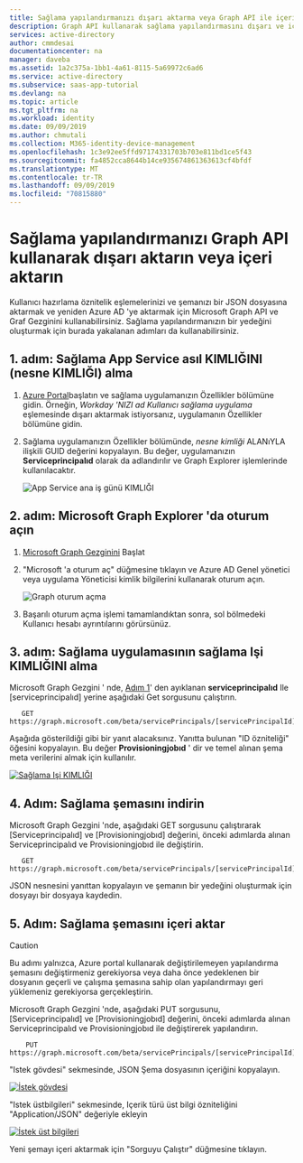 ```yaml
---
title: Sağlama yapılandırmanızı dışarı aktarma veya Graph API ile içeri aktarma | Microsoft Docs
description: Graph API kullanarak sağlama yapılandırmasını dışarı ve içeri aktarmayı öğrenin.
services: active-directory
author: cmmdesai
documentationcenter: na
manager: daveba
ms.assetid: 1a2c375a-1bb1-4a61-8115-5a69972c6ad6
ms.service: active-directory
ms.subservice: saas-app-tutorial
ms.devlang: na
ms.topic: article
ms.tgt_pltfrm: na
ms.workload: identity
ms.date: 09/09/2019
ms.author: chmutali
ms.collection: M365-identity-device-management
ms.openlocfilehash: 1c3e92ee5ffd97174331703b703e811bd1ce5f43
ms.sourcegitcommit: fa4852cca8644b14ce935674861363613cf4bfdf
ms.translationtype: MT
ms.contentlocale: tr-TR
ms.lasthandoff: 09/09/2019
ms.locfileid: "70815880"
---
```

# <a name="export-or-import-your-provisioning-configuration-by-using-graph-api"></a>Sağlama yapılandırmanızı Graph API kullanarak dışarı aktarın veya içeri aktarın

Kullanıcı hazırlama öznitelik eşlemelerinizi ve şemanızı bir JSON dosyasına aktarmak ve yeniden Azure AD 'ye aktarmak için Microsoft Graph API ve Graf Gezginini kullanabilirsiniz. Sağlama yapılandırmanızın bir yedeğini oluşturmak için burada yakalanan adımları da kullanabilirsiniz. 

## <a name="step-1-retrieve-your-provisioning-app-service-principal-id-object-id"></a>1\. adım: Sağlama App Service asıl KIMLIĞINI (nesne KIMLIĞI) alma

1. [Azure Portal](https://portal.azure.com)başlatın ve sağlama uygulamanızın Özellikler bölümüne gidin. Örneğin, *Workday 'NIZI ad Kullanıcı sağlama uygulama* eşlemesinde dışarı aktarmak istiyorsanız, uygulamanın Özellikler bölümüne gidin. 
1. Sağlama uygulamanızın Özellikler bölümünde, *nesne kimliği* ALANıYLA ilişkili GUID değerini kopyalayın. Bu değer, uygulamanızın **Serviceprincipalıd** olarak da adlandırılır ve Graph Explorer işlemlerinde kullanılacaktır.

   ![App Service ana iş günü KIMLIĞI](./media/export-import-provisioning-mappings/wd_export_01.png)

## <a name="step-2-sign-into-microsoft-graph-explorer"></a>2\. adım: Microsoft Graph Explorer 'da oturum açın

1. [Microsoft Graph Gezginini](https://developer.microsoft.com/graph/graph-explorer) Başlat
1. "Microsoft 'a oturum aç" düğmesine tıklayın ve Azure AD Genel yönetici veya uygulama Yöneticisi kimlik bilgilerini kullanarak oturum açın.

    ![Graph oturum açma](./media/export-import-provisioning-mappings/wd_export_02.png)

1. Başarılı oturum açma işlemi tamamlandıktan sonra, sol bölmedeki Kullanıcı hesabı ayrıntılarını görürsünüz.

## <a name="step-3-retrieve-the-provisioning-job-id-of-the-provisioning-app"></a>3\. adım: Sağlama uygulamasının sağlama Işi KIMLIĞINI alma

Microsoft Graph Gezgini ' nde, [Adım 1](#step-1-retrieve-your-provisioning-app-service-principal-id-object-id)' den ayıklanan **serviceprincipalıd** Ile [serviceprincipalıd] yerine aşağıdaki Get sorgusunu çalıştırın.

```http
   GET https://graph.microsoft.com/beta/servicePrincipals/[servicePrincipalId]/synchronization/jobs
```

Aşağıda gösterildiği gibi bir yanıt alacaksınız. Yanıtta bulunan "ID özniteliği" öğesini kopyalayın. Bu değer **Provisioningjobıd** ' dir ve temel alınan şema meta verilerini almak için kullanılır.

   [![Sağlama Işi KIMLIĞI](./media/export-import-provisioning-mappings/wd_export_03.png)](./media/export-import-provisioning-mappings/wd_export_03.png#lightbox)

## <a name="step-4-download-the-provisioning-schema"></a>4\. Adım: Sağlama şemasını indirin

Microsoft Graph Gezgini 'nde, aşağıdaki GET sorgusunu çalıştırarak [Serviceprincipalıd] ve [Provisioningjobıd] değerini, önceki adımlarda alınan Serviceprincipalıd ve Provisioningjobıd ile değiştirin.

```http
   GET https://graph.microsoft.com/beta/servicePrincipals/[servicePrincipalId]/synchronization/jobs/[ProvisioningJobId]/schema
```

JSON nesnesini yanıttan kopyalayın ve şemanın bir yedeğini oluşturmak için dosyayı bir dosyaya kaydedin.

## <a name="step-5-import-the-provisioning-schema"></a>5\. Adım: Sağlama şemasını içeri aktar

> [!CAUTION]
> Bu adımı yalnızca, Azure portal kullanarak değiştirilemeyen yapılandırma şemasını değiştirmeniz gerekiyorsa veya daha önce yedeklenen bir dosyanın geçerli ve çalışma şemasına sahip olan yapılandırmayı geri yüklemeniz gerekiyorsa gerçekleştirin.

Microsoft Graph Gezgini 'nde, aşağıdaki PUT sorgusunu, [Serviceprincipalıd] ve [Provisioningjobıd] değerini, önceki adımlarda alınan Serviceprincipalıd ve Provisioningjobıd ile değiştirerek yapılandırın.

```http
    PUT https://graph.microsoft.com/beta/servicePrincipals/[servicePrincipalId]/synchronization/jobs/[ProvisioningJobId]/schema
```

"Istek gövdesi" sekmesinde, JSON Şema dosyasının içeriğini kopyalayın.

   [![İstek gövdesi](./media/export-import-provisioning-mappings/wd_export_04.png)](./media/export-import-provisioning-mappings/wd_export_04.png#lightbox)

"Istek üstbilgileri" sekmesinde, Içerik türü üst bilgi özniteliğini "Application/JSON" değeriyle ekleyin

   [![İstek üst bilgileri](./media/export-import-provisioning-mappings/wd_export_05.png)](./media/export-import-provisioning-mappings/wd_export_05.png#lightbox)

Yeni şemayı içeri aktarmak için "Sorguyu Çalıştır" düğmesine tıklayın.
